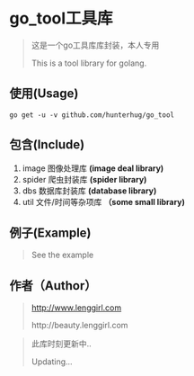 # go_tool工具库
>这是一个go工具库库封装，本人专用
><p>This is a tool library for golang.

## 使用(Usage)
```
go get -u -v github.com/hunterhug/go_tool
```

## 包含(Include)
1. image 图像处理库 **(image deal library)**
2. spider 爬虫封装库 **(spider library)**
3. dbs   数据库封装库 **(database library)**
4. util 文件/时间等杂项库 **（some small library)**

## 例子(Example)
>See the example

## 作者（Author）
>http://www.lenggirl.com
><p>http://beauty.lenggirl.com
 
>此库时刻更新中..
><p>Updating...